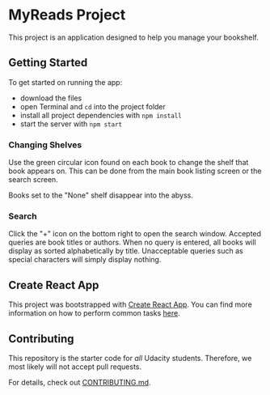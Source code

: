 # MyReads Project

This project is an application designed to help you manage your bookshelf.

## Getting Started

To get started on running the app:

* download the files
* open Terminal and `cd` into the project folder
* install all project dependencies with `npm install`
* start the server with `npm start`

### Changing Shelves

Use the green circular icon found on each book to change the shelf that book appears on. This can be done from the main book listing screen or the search screen.

Books set to the "None" shelf disappear into the abyss.

### Search

Click the "+" icon on the bottom right to open the search window. Accepted queries are book titles or authors. When no query is entered, all books will display as sorted alphabetically by title. Unacceptable queries such as special characters will simply display nothing.

## Create React App

This project was bootstrapped with [Create React App](https://github.com/facebookincubator/create-react-app). You can find more information on how to perform common tasks [here](https://github.com/facebookincubator/create-react-app/blob/master/packages/react-scripts/template/README.md).

## Contributing

This repository is the starter code for _all_ Udacity students. Therefore, we most likely will not accept pull requests.

For details, check out [CONTRIBUTING.md](CONTRIBUTING.md).
